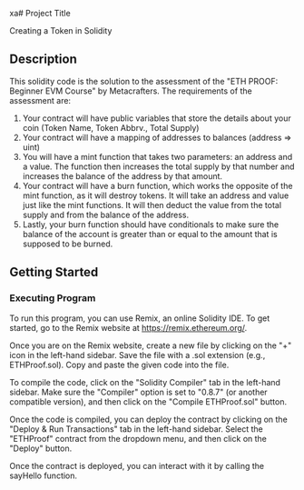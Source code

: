 xa# Project Title

Creating a Token in Solidity

## Description

This solidity code is the solution to the assessment of the "ETH PROOF: Beginner EVM Course" by Metacrafters. The requirements of the assessment are:
1. Your contract will have public variables that store the details about your coin (Token Name, Token Abbrv., Total Supply)
2. Your contract will have a mapping of addresses to balances (address => uint)
3. You will have a mint function that takes two parameters: an address and a value. The function then increases the total supply by that number and increases the balance of the address by that amount.
4. Your contract will have a burn function, which works the opposite of the mint function, as it will destroy tokens. It will take an address and value just like the mint functions. It will then deduct the value from the total supply and from the balance of the address.
5. Lastly, your burn function should have conditionals to make sure the balance of the account is greater than or equal to the amount that is supposed to be burned.

## Getting Started

### Executing Program

To run this program, you can use Remix, an online Solidity IDE. To get started, go to the Remix website at https://remix.ethereum.org/.

Once you are on the Remix website, create a new file by clicking on the "+" icon in the left-hand sidebar. Save the file with a .sol extension (e.g., ETHProof.sol). Copy and paste the given code into the file.

To compile the code, click on the "Solidity Compiler" tab in the left-hand sidebar. Make sure the "Compiler" option is set to "0.8.7" (or another compatible version), and then click on the "Compile ETHProof.sol" button.

Once the code is compiled, you can deploy the contract by clicking on the "Deploy & Run Transactions" tab in the left-hand sidebar. Select the "ETHProof" contract from the dropdown menu, and then click on the "Deploy" button.

Once the contract is deployed, you can interact with it by calling the sayHello function. 
